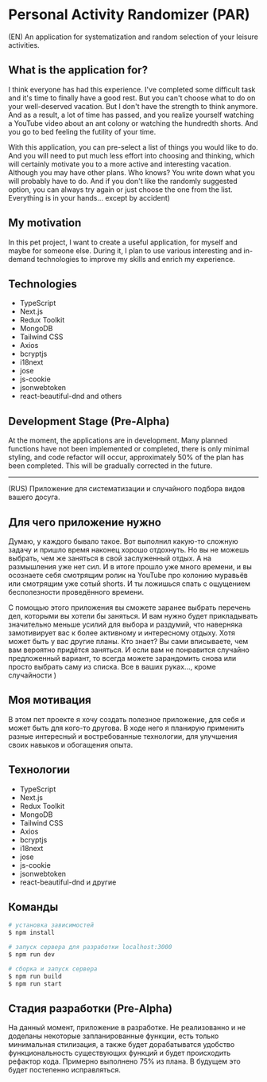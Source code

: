 # Personal Activity Randomizer (PAR)

(EN)
An application for systematization and random selection of your leisure activities.

## What is the application for?

I think everyone has had this experience. I've completed some difficult task and it's time to finally have a good rest. But you can't choose what to do on your well-deserved vacation. But I don't have the strength to think anymore. And as a result, a lot of time has passed, and you realize yourself watching a YouTube video about an ant colony or watching the hundredth shorts. And you go to bed feeling the futility of your time.

With this application, you can pre-select a list of things you would like to do. And you will need to put much less effort into choosing and thinking, which will certainly motivate you to a more active and interesting vacation. Although you may have other plans. Who knows? You write down what you will probably have to do. And if you don't like the randomly suggested option, you can always try again or just choose the one from the list. Everything is in your hands... except by accident)

## My motivation

In this pet project, I want to create a useful application, for myself and maybe for someone else.
During it, I plan to use various interesting and in-demand technologies to improve my skills and enrich my experience.

## Technologies

- TypeScript
- Next.js
- Redux Toolkit
- MongoDB
- Tailwind CSS
- Axios
- bcryptjs
- i18next
- jose
- js-cookie
- jsonwebtoken
- react-beautiful-dnd
  and others

## Development Stage (Pre-Alpha)

At the moment, the applications are in development. Many planned functions have not been implemented or completed, there is only minimal styling, and code refactor will occur, approximately 50% of the plan has been completed. This will be gradually corrected in the future.

---

(RUS)
Приложение для систематизации и случайного подбора видов вашего досуга.

## Для чего приложение нужно

Думаю, у каждого бывало такое. Вот выполнил какую-то сложную задачу и пришло время наконец хорошо отдохнуть. Но вы не можешь выбрать, чем же заняться в свой заслуженный отдых. А на размышления уже нет сил. И в итоге прошло уже много времени, и вы осознаете себя смотрящим ролик на YouTube про колонию муравьёв или смотрящим уже сотый shorts. И ты ложишься спать с ощущением бесполезности проведённого времени.

С помощью этого приложения вы сможете заранее выбрать перечень дел, которыми вы хотели бы заняться. И вам нужно будет прикладывать значительно меньше усилий для выбора и раздумий, что наверняка замотивирует вас к более активному и интересному отдыху. Хотя может быть у вас другие планы. Кто знает? Вы сами вписываете, чем вам вероятно придётся заняться. И если вам не понравится случайно предложенный вариант, то всегда можете зарандомить снова или просто выбрать саму из списка. Все в ваших руках..., кроме случайности )

## Моя мотивация

В этом пет проекте я хочу создать полезное приложение, для себя и может быть для кого-то другова.
В ходе него я планирую применить разные интересный и востребованные технологии, для улучшения своих навыков и обогащения опыта.

## Технологии

- TypeScript
- Next.js
- Redux Toolkit
- MongoDB
- Tailwind CSS
- Axios
- bcryptjs
- i18next
- jose
- js-cookie
- jsonwebtoken
- react-beautiful-dnd
  и другие

## Команды

```bash
# установка зависимостей
$ npm install

# запуск сервера для разработки localhost:3000
$ npm run dev

# сборка и запуск сервера
$ npm run build
$ npm run start
```

## Стадия разработки (Pre-Alpha)

На данный момент, приложение в разработке. Не реализованно и не доделаны некоторые запланированные функции, есть только минимальная стилизация, а также будет дорабатыватся удобство функциональность существующих функций и будет происходить рефактор кода. Примерно выполнено 75% из плана. В будущем это будет постепенно исправляться.
